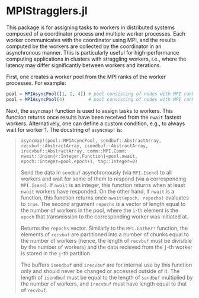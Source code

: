 # MPIStragglers.jl

This package is for assigning tasks to workers in distributed systems composed of a coordinator process and multiple worker processes. Each worker communicates with the coordinator using MPI, and the results computed by the workers are collected by the coordinator in an asynchronous manner. This is particularly useful for high-performance computing applications in clusters with straggling workers, i.e., where the latency may differ significantly between workers and iterations.

First, one creates a worker pool from the MPI ranks of the worker processes. For example:

```julia
pool = MPIAsyncPool([1, 2, 4]) # pool consisting of nodes with MPI ranks 1, 2, 4
pool = MPIAsyncPool(4)         # pool consisting of nodes with MPI ranks 1, 2, 3, 4
```

Next, the `asyncmap!` function is used to assign tasks to workers. This function returns once results have been received from the `nwait` fastest workers. Alternatively, one can define a custom condition, e.g., to always wait for worker 1. The docstring of `asyncmap!` is:

> `asyncmap!(pool::MPIAsyncPool, sendbuf::AbstractArray, recvbuf::AbstractArray, isendbuf::AbstractArray, irecvbuf::AbstractArray, comm::MPI.Comm; nwait::Union{<:Integer,Function}=pool.nwait, epoch::Integer=pool.epoch+1, tag::Integer=0)`
>
> Send the data in `sendbuf` asynchronously (via `MPI.Isend`) to all workers and wait for some of them to respond (via a corresponding `MPI.Isend`). If `nwait` is an integer, this function returns  when at least `nwait` workers have responded. On the other hand, if `nwait` is a function, this function returns once `nwait(epoch, repochs)` evaluates to `true`. The second argument `repochs` is a vector of length equal to the number of workers in the pool, where the `i`-th element is the `epoch` that transmission to the corresponding worker was initiated at.
>
> Returns the `repochs` vector. Similarly to the `MPI.Gather!` function, the elements of `recvbuf` are partitioned into a number of chunks equal to the number of workers (hence, the length of `recvbuf` must be divisible by the number of workers) and the data recieved from the `j`-th worker is stored in the `j`-th partition.
>
> The buffers `isendbuf` and `irecvbuf` are for internal use by this function only and should never be changed or accessed outside of it. The length of `isendbuf` must be equal to the length of `sendbuf` multiplied by the number of workers, and `irecvbuf` must have length equal to that of `recvbuf`.
